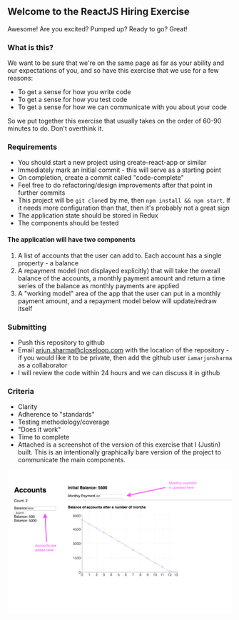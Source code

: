 ## Welcome to the ReactJS Hiring Exercise

Awesome!  Are you excited?  Pumped up?  Ready to go?  Great!

### What is this?

We want to be sure that we're on the same page as far as your ability and our expectations of you, and so have this exercise that we use for a few reasons:

- To get a sense for how you write code
- To get a sense for how you test code
- To get a sense for how we can communicate with you about your code

So we put together this exercise that usually takes on the order of 60-90 minutes to do.  Don't overthink it.

### Requirements

- You should start a new project using create-react-app or similar
- Immediately mark an initial commit - this will serve as a starting point
- On completion, create a commit called "code-complete"
- Feel free to do refactoring/design improvements after that point in further commits
- This project will be `git clone`d by me, then `npm install && npm start`.  If it needs more configuration than that, then it's probably not a great sign
- The application state should be stored in Redux
- The components should be tested

#### The application will have two components

1. A list of accounts that the user can add to.  Each account has a single property - a balance
1. A repayment model (not displayed explicitly) that will take the overall balance of the accounts, a monthly payment amount and return a time series of the balance as monthly payments are applied
1. A "working model" area of the app that the user can put in a monthly payment amount, and a repayment model below will update/redraw itself

### Submitting

- Push this repository to github
- Email arjun.sharma@closeloop.com with the location of the repository - if you would like it to be private, then add the github user `iamarjunsharma` as a collaborator
- I will review the code within 24 hours and we can discuss it in github

### Criteria

- Clarity
- Adherence to "standards"
- Testing methodology/coverage
- "Does it work"
- Time to complete
- Attached is a screenshot of the version of this exercise that I (Justin) built.  This is an intentionally graphically bare version of the project to communicate the main components.

<img src="Exercise Screenshot.png" alt="screenshot" class="inline"/>
